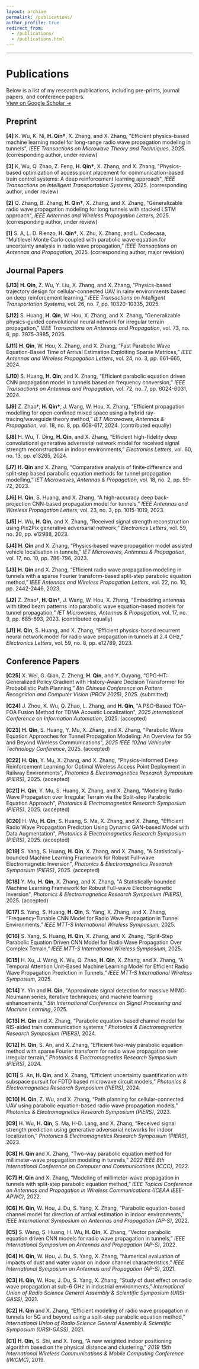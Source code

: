 ```yaml
---
layout: archive
permalink: /publications/
author_profile: true
redirect_from: 
  - /publications/
  - /publications.html
---
```

---


#  Publications

Below is a list of my research publications, including pre-prints, journal papers, and conference papers.  
[View on Google Scholar →](https://scholar.google.ca/citations?user=aBmmwloAAAAJ&hl=en)

## Preprint  

**[4]** K. Wu, K. Ni, **H. Qin†**, X. Zhang, and X. Zhang, "Efficient physics-based machine learning model for long-range radio wave propagation modeling in tunnels", *IEEE Transactions on Microwave Theory and Techniques*, 2025. (corresponding author, under review)

**[3]** K, Wu, Q. Zhao, Z. Feng, **H. Qin†**, X. Zhang, and X. Zhang, "Physics-based optimization of access point placement for communication-based train control systems: A deep reinforcement learning approach", *IEEE Transactions on Intelligent Transportation Systems*, 2025. (corresponding author, under review)

**[2]** Q. Zhang, B. Zhang, **H. Qin†**, X. Zhang, and X. Zhang, "Generalizable radio wave propagation modeling for long tunnels with stacked LSTM approach", *IEEE Antennas and Wireless Propagation Letters*, 2025. (corresponding author, under review)

**[1]** S. A, L. D. Rienzo, **H. Qin†**, X. Zhu, X. Zhang, and L. Codecasa, “Multilevel Monte Carlo coupled with parabolic wave equation for uncertainty analysis in radio wave propagation,” *IEEE Transactions on Antennas and Propagation*, 2025. (corresponding author, major revision)


## Journal Papers 

**[J13]** **H. Qin**, Z. Wu, Y. Liu, X. Zhang, and X. Zhang, “Physics-based trajectory design for cellular-connected UAV in rainy environments based on deep reinforcement learning,” *IEEE Transactions on Intelligent Transportation Systems*, vol. 26, no. 7, pp. 10320-10335, 2025.

**[J12]** S. Huang, **H. Qin**, W. Hou, X. Zhang, and X. Zhang, “Generalizable physics-guided convolutional neural network for irregular terrain propagation,” *IEEE Transactions on Antennas and Propagation*, vol. 73, no. 6, pp. 3975-3985, 2025.

**[J11]** **H. Qin**, W. Hou, X. Zhang, and X. Zhang, “Fast Parabolic Wave Equation-Based Time of Arrival Estimation Exploiting Sparse Matrices,” *IEEE Antennas and Wireless Propagation Letters*, vol. 24, no. 3, pp. 661-665, 2024.

**[J10]** S. Huang, **H. Qin**, and X. Zhang, “Efficient parabolic equation driven CNN propagation model in tunnels based on frequency conversion,” *IEEE Transactions on Antennas and Propagation*, vol. 72, no. 7, pp. 6024-6031, 2024.

**[J9]** Z. Zhao†, **H. Qin†**, J. Wang, W. Hou, X. Zhang, “Efficient propagation modelling for open‐confined mixed space using a hybrid ray‐tracing/waveguide theory method,” *IET Microwaves, Antennas & Propagation*, vol. 18, no. 8, pp. 608-617, 2024. (contributed equally)

**[J8]** H. Wu, T. Ding, **H. Qin**, and X. Zhang, “Efficient high-fidelity deep convolutional generative adversarial network model for received signal strength reconstruction in indoor environments,” *Electronics Letters*, vol. 60, no. 13, pp. e13265, 2024.

**[J7]** **H. Qin** and X. Zhang, “Comparative analysis of finite‐difference and split‐step based parabolic equation methods for tunnel propagation modelling,” *IET Microwaves, Antennas & Propagation*, vol. 18, no. 2, pp. 59-72, 2023.

**[J6]** **H. Qin**, S. Huang, and X. Zhang, “A high-accuracy deep back-projection CNN-based propagation model for tunnels,” *IEEE Antennas and Wireless Propagation Letters*, vol. 23, no. 3, pp. 1015-1019, 2023.

**[J5]** H. Wu, **H. Qin**, and X. Zhang, “Received signal strength reconstruction using Pix2Pix generative adversarial network,” *Electronics Letters*, vol. 59, no. 20, pp. e12988, 2023.

**[J4]** **H. Qin** and X. Zhang, “Physics‐based wave propagation model assisted vehicle localisation in tunnels,” *IET Microwaves, Antennas & Propagation*, vol. 17, no. 10, pp. 786-796, 2023.

**[J3]** **H. Qin** and X. Zhang, “Efficient radio wave propagation modeling in tunnels with a sparse Fourier transform-based split-step parabolic equation method,” *IEEE Antennas and Wireless Propagation Letters*, vol. 22, no. 10, pp. 2442-2446, 2023.

**[J2]** Z. Zhao†, **H. Qin†**, J. Wang, W. Hou, X. Zhang, “Embedding antennas with tilted beam patterns into parabolic wave equation-based models for tunnel propagation,” *IET Microwaves, Antennas & Propagation*, vol. 17, no. 9, pp. 685-693, 2023. (contributed equally)

**[J1]** **H. Qin**, S. Huang, and X. Zhang, “Efficient physics-based recurrent neural network model for radio wave propagation in tunnels at 2.4 GHz,” *Electronics Letters*, vol. 59, no. 8, pp. e12789, 2023.

## Conference Papers 

**[C25]** X. Wei, G. Qian, Z. Zheng, **H. Qin**, and Y. Ouyang, “GPG-HT: Generalized Policy Gradient with History-Aware Decision Transformer for Probabilistic Path Planning,” *8th Chinese Conference on Pattern Recognition and Computer Vision (PRCV 2025)*, 2025. (submitted)

**[C24]** J. Zhou, K. Wu, Q. Zhao, L. Zhang, and **H. Qin**, "A PSO-Based TOA–FOA Fusion Method for TDMA Acoustic Localization", *2025 International Conference on Information Automation*, 2025. (accepted)

**[C23]** **H. Qin**, S. Huang, Y. Mu, X. Zhang, and X. Zhang, "Parabolic Wave Equation Approaches for Tunnel Propagation Modeling: An Overview for 5G and Beyond Wireless Communications", *2025 IEEE 102nd Vehicular Technology Conference*, 2025. (accepted)

**[C22]** **H. Qin**, Y. Mu, X. Zhang, and X. Zhang, "Physics-informed Deep Reinforcement Learning for Optimal Wireless Access Point Deployment in Railway Environments", *Photonics & Electromagnetics Research Symposium (PIERS)*, 2025. (accepted)

**[C21]** **H. Qin**, Y. Mu, S. Huang, X. Zhang, and X. Zhang, "Modeling Radio Wave Propagation over Irregular Terrain via the Split-step Parabolic Equation Approach", *Photonics & Electromagnetics Research Symposium (PIERS)*, 2025. (accepted)

**[C20]** H. Wu, **H. Qin**, S. Huang, S. Ma, X. Zhang, and X. Zhang, "Efficient Radio Wave Propagation Prediction Using Dynamic GAN-based Model with Data Augmentation", *Photonics & Electromagnetics Research Symposium (PIERS)*, 2025. (accepted)

**[C19]** S. Yang, S. Huang, **H. Qin**, X. Zhang, and X. Zhang, "A Statistically-bounded Machine Learning Framework for Robust Full-wave Electromagnetic Inversion", *Photonics & Electromagnetics Research Symposium (PIERS)*, 2025. (accepted)

**[C18]** Y. Mu, **H. Qin**, X. Zhang, and X. Zhang, "A Statistically-bounded Machine Learning Framework for Robust Full-wave Electromagnetic Inversion", *Photonics & Electromagnetics Research Symposium (PIERS)*, 2025. (accepted)

**[C17]** S. Yang, S. Huang, **H. Qin**, S. Yang, X. Zhang, and X. Zhang, “Frequency-Tunable CNN Model for Radio Wave Propagation in Tunnel Environments,” *IEEE MTT-S International Wireless Symposium*, 2025.

**[C16]** S. Yang, S. Huang, **H. Qin**, X. Zhang, and X. Zhang, “Split-Step Parabolic Equation Driven CNN Model for Radio Wave Propagation Over Complex Terrain,” *IEEE MTT-S International Wireless Symposium*, 2025.

**[C15]** H. Xu, J. Wang, K. Wu, Q. Zhao, **H. Qin**, X. Zhang, and X. Zhang, “A Temporal Attention Unit-Based Machine Learning Model for Efficient Radio Wave Propagation Prediction in Tunnels,” *IEEE MTT-S International Wireless Symposium*, 2025.

**[C14]** Y. Yin and **H. Qin**, "Approximate signal detection for massive MIMO: Neumann series, iterative techniques, and machine learning enhancements," *5th International Conference on Signal Processing and Machine Learning*, 2025.

**[C13]** **H. Qin** and X. Zhang, “Parabolic equation-based channel model for RIS-aided train communication systems,” *Photonics & Electromagnetics Research Symposium (PIERS)*, 2024.

**[C12]** **H. Qin**, S. An, and X. Zhang, “Efficient two-way parabolic equation method with sparse Fourier transform for radio wave propagation over irregular terrain,” *Photonics & Electromagnetics Research Symposium (PIERS)*, 2024.

**[C11]** S. An, **H. Qin**, and X. Zhang, “Efficient uncertainty quantification with subspace pursuit for FDTD based microwave circuit models,” *Photonics & Electromagnetics Research Symposium (PIERS)*, 2024.

**[C10]** **H. Qin**, Z. Wu, and X. Zhang, “Path planning for cellular-connected UAV using parabolic equation-based radio wave propagation models,” *Photonics & Electromagnetics Research Symposium (PIERS)*, 2023.

**[C9]** H. Wu, **H. Qin**, S. Ma, H-D. Lang, and X. Zhang, “Received signal strength prediction using generative adversarial networks for indoor localization,” *Photonics & Electromagnetics Research Symposium (PIERS)*, 2023.

**[C8]** **H. Qin** and X. Zhang, "Two-way parabolic equation method for millimeter-wave propagation modeling in tunnels," *2022 IEEE 8th International Conference on Computer and Communications (ICCC)*, 2022.

**[C7]** **H. Qin** and X. Zhang, “Modeling of millimeter-wave propagation in tunnels with split-step parabolic equation method,” *IEEE Topical Conference on Antennas and Propagation in Wireless Communications (ICEAA IEEE-APWC)*, 2022.

**[C6]** **H. Qin**, W. Hou, J. Du, S. Yang, X. Zhang, “Parabolic equation-based channel model for direction of arrival estimation in indoor environments,” *IEEE International Symposium on Antennas and Propagation (AP-S)*, 2022.

**[C5]** S. Wang, S. Huang, H. Wu, **H. Qin**, X. Zhang, “Vector parabolic equation driven CNN models for radio wave propagation in tunnels,” *IEEE International Symposium on Antennas and Propagation (AP-S)*, 2022.

**[C4]** **H. Qin**, W. Hou, J. Du, S. Yang, X. Zhang, “Numerical evaluation of impacts of dust and water vapor on indoor channel characteristics,” *IEEE International Symposium on Antennas and Propagation (AP-S)*, 2021.

**[C3]** **H. Qin**, W. Hou, J. Du, S. Yang, X. Zhang, “Study of dust effect on radio wave propagation at sub-6 GHz in industrial environments,” *International Union of Radio Science General Assembly & Scientific Symposium (URSI-GASS)*, 2021.

**[C2]** **H. Qin** and X. Zhang, “Efficient modeling of radio wave propagation in tunnels for 5G and beyond using a split-step parabolic equation method,” *International Union of Radio Science General Assembly & Scientific Symposium (URSI-GASS)*, 2021.

**[C1]** **H. Qin**, S. Shi, and X. Tong, “A new weighted indoor positioning algorithm based on the physical distance and clustering,” *2019 15th International Wireless Communications & Mobile Computing Conference (IWCMC)*, 2019.


